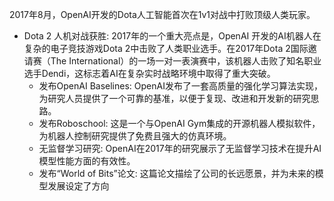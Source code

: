 2017年8月，OpenAI开发的Dota人工智能首次在1v1对战中打败顶级人类玩家。

- Dota 2 人机对战获胜: 2017年的一个重大亮点是，OpenAI 开发的AI机器人在复杂的电子竞技游戏Dota
  2中击败了人类职业选手。在2017年Dota 2国际邀请赛（The
  International）的一场一对一表演赛中，该机器人击败了知名职业选手Dendi，这标志着AI在复杂实时战略环境中取得了重大突破。
  - 发布OpenAI Baselines:
    OpenAI发布了一套高质量的强化学习算法实现，为研究人员提供了一个可靠的基准，以便于复现、改进和开发新的研究思路。
  - 发布Roboschool: 这是一个与OpenAI Gym集成的开源机器人模拟软件，为机器人控制研究提供了免费且强大的仿真环境。
  - 无监督学习研究: OpenAI在2017年的研究展示了无监督学习技术在提升AI模型性能方面的有效性。
  - 发布“World of Bits”论文: 这篇论文描绘了公司的长远愿景，并为未来的模型发展设定了方向
